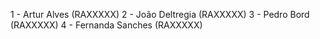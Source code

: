 1 - Artur Alves       (RAXXXXX)
2 - João Deltregia    (RAXXXXX)
3 - Pedro Bord        (RAXXXXX)
4 - Fernanda Sanches  (RAXXXXX)
